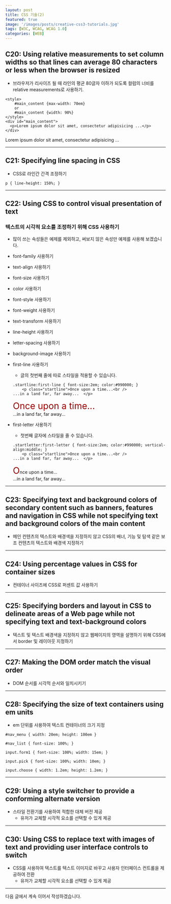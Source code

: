 ```yaml
---
layout: post
title: CSS 기술(2)
featured: true
image: '/images/posts/creative-css3-tutorials.jpg'
tags: [W3C, WCAG, WCAG 1.0]
categories: [WEB]
---
```


## C20: Using relative measurements to set column widths so that lines can average 80 characters or less when the browser is resized
- 브라우저가 리사이즈 될 때 라인의 평균 80글자 이하가 되도록 컬럼의 너비를 relative measurements로 사용하기.

```
<style>
	#main_content {max-width: 70em}
	or
	#main_content {width: 90%}
</style>
<div id="main_content">
  <p>Lorem ipsum dolor sit amet, consectetur adipisicing ...</p>
</div>
```

<style>
	#main_content {max-width: 70em}
</style>
<div id="main_content">
  <p>Lorem ipsum dolor sit amet, consectetur adipisicing ...</p>
</div>

---
## C21: Specifying line spacing in CSS
- CSS로 라인간 간격 조정하기

```
p { line-height: 150%; }
```

---
## C22: Using CSS to control visual presentation of text
### 텍스트의 시각적 요소를 조정하기 위해 CSS 사용하기
- 많이 쓰는 속성들은 예제를 제외하고, 써보지 않은 속성만 예제를 사용해 보겠습니다.

- font-family 사용하기
- text-align 사용하기
- font-size 사용하기
- color 사용하기
- font-style 사용하기
- font-weight 사용하기
- text-transform 사용하기
- line-height 사용하기
- letter-spacing 사용하기
- background-image 사용하기
- first-line 사용하기
	- 글의 첫번째 줄에 따로 스타일을 적용할 수 있습니다.

	```
	.startline:first-line { font-size:2em; color:#990000; }
		<p class="startline">Once upon a time...<br />
	...in a land far, far away...  </p>  
	```

	<style>
		.startline:first-line { font-size:2em; color:#990000; }
	</style>
	<p class="startline">Once upon a time...<br />
	...in a land far, far away...  </p>  
- first-letter 사용하기
	- 첫번째 글자에 스타일을 줄 수 있습니다.
	```
	.startletter:first-letter { font-size:2em; color:#990000; vertical-align:middle; }
		<p class="startline">Once upon a time...<br />
	...in a land far, far away...  </p>  
	```

	<style>
	.startletter:first-letter { font-size:2em; color:#990000; }
	</style>
	<p class="startletter">Once upon a time...<br />
	...in a land far, far away...  </p>


---
## C23: Specifying text and background colors of secondary content such as banners, features and navigation in CSS while not specifying text and background colors of the main content
- 메인 컨텐츠의 텍스트와 배경색을 지정하지 않고 CSS의 배너, 기능 및 탐색 같은 보조 컨텐츠의 텍스트와 배경색 지정하기

---
## C24: Using percentage values in CSS for container sizes
- 컨테이너 사이즈에 CSS로 퍼센트 값 사용하기

---
## C25: Specifying borders and layout in CSS to delineate areas of a Web page while not specifying text and text-background colors
- 텍스트 및 텍스트 배경색을 지정하지 않고 웹페이지의 영역을 설명하기 위해 CSS에서 border 및 레이아웃 지정하기

---
## C27: Making the DOM order match the visual order
- DOM 순서를 시각적 순서와 일치시키기

---
## C28: Specifying the size of text containers using em units
- em 단위를 사용하여 텍스트 컨테이너의 크기 지정

```
#nav_menu { width: 20em; height: 100em }

#nav_list { font-size: 100%; }

input.form1 { font-size: 100%; width: 15em; }

input.pick { font-size: 100%; width: 10em; }

input.choose { width: 1.2em; height: 1.2em; }
```

---
## C29: Using a style switcher to provide a conforming alternate version
- 스타일 전환기를 사용하여 적합한 대체 버전 제공
	- 유저가 교체할 시각적 요소를 선택할 수 있게 제공

---
## C30: Using CSS to replace text with images of text and providing user interface controls to switch
- CSS를 사용하여 텍스트를 텍스트 이미지로 바꾸고 사용자 인터페이스 컨트롤을 제공하여 전환
	- 유저가 교체할 시각적 요소를 선택할 수 있게 제공


---

다음 글에서 계속 이어서 작성하겠습니다.
